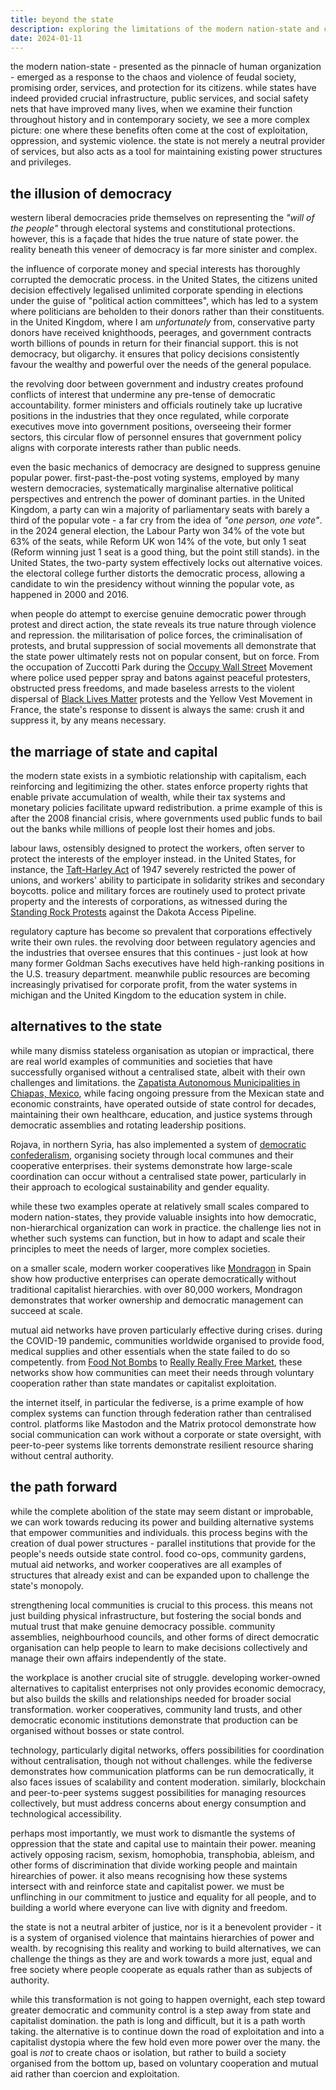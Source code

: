 ```yaml
---
title: beyond the state
description: exploring the limitations of the modern nation-state and considering practical steps for a genuinely democratic society.
date: 2024-01-11
---
```


the modern nation-state - presented as the pinnacle of human organization - emerged as a response to the chaos and
violence of feudal society, promising order, services, and protection for its citizens. while states have indeed
provided crucial infrastructure, public services, and social safety nets that have improved many lives, when we examine
their function throughout history and in contemporary society, we see a more complex picture: one where these benefits
often come at the cost of exploitation, oppression, and systemic violence. the state is not merely a neutral provider
of services, but also acts as a tool for maintaining existing power structures and privileges.


## the illusion of democracy

western liberal democracies pride themselves on representing the _"will of the people"_ through electoral systems and
constitutional protections. however, this is a façade that hides the true nature of state power. the reality beneath
this veneer of democracy is far more sinister and complex.

the influence of corporate money and special interests has thoroughly corrupted the democratic process. in the United
States, the citizens united decision effectively legalised unlimited corporate spending in elections under the guise of
"political action committees", which has led to a system where politicians are beholden to their donors rather than
their constituents. in the United Kingdom, where I am _unfortunately_ from, conservative party donors have received
knighthoods, peerages, and government contracts worth billions of pounds in return for their financial support. this is
not democracy, but oligarchy. it ensures that policy decisions consistently favour the wealthy and powerful over the
needs of the general populace.

the revolving door between government and industry creates profound conflicts of interest that undermine any pre-tense
of democratic accountability. former ministers and officials routinely take up lucrative positions in the industries
that they once regulated, while corporate executives move into government positions, overseeing their former sectors,
this circular flow of personnel ensures that government policy aligns with corporate interests rather than public needs.

even the basic mechanics of democracy are designed to suppress genuine popular power. first-past-the-post voting
systems, employed by many western democracies, systematically marginalise alternative political perspectives and
entrench the power of dominant parties. in the United Kingdom, a party can win a majority of parliamentary seats with
barely a third of the popular vote - a far cry from the idea of _"one person, one vote"_. in the 2024 general election,
the Labour Party won 34% of the vote but 63% of the seats, while Reform UK won 14% of the vote, but only 1 seat (Reform
winning just 1 seat is a good thing, but the point still stands). in the United States, the two-party system effectively
locks out alternative voices. the electoral college further distorts the democratic process, allowing a candidate to win
the presidency without winning the popular vote, as happened in 2000 and 2016.

when people do attempt to exercise genuine democratic power through protest and direct action, the state reveals its
true nature through violence and repression. the militarisation of police forces, the criminalisation of protests, and
brutal suppression of social movements all demonstrate that the state power ultimately rests not on popular consent,
but on force. From the occupation of Zuccotti Park during the [Occupy Wall Street] Movement where police used pepper
spray and batons against peaceful protesters, obstructed press freedoms, and made baseless arrests to the violent
dispersal of [Black Lives Matter] protests and the Yellow Vest Movement in France, the state's response to dissent is
always the same: crush it and suppress it, by any means necessary.

[Black Lives Matter]: https://en.wikipedia.org/wiki/Black_Lives_Matter
[Occupy Wall Street]: https://en.wikipedia.org/wiki/Occupy_Wall_Street

## the marriage of state and capital

the modern state exists in a symbiotic relationship with capitalism, each reinforcing and legitimizing the other. states
enforce property rights that enable private accumulation of wealth, while their tax systems and monetary policies
facilitate upward redistribution. a prime example of this is after the 2008 financial crisis, where governments used
public funds to bail out the banks while millions of people lost their homes and jobs.

labour laws, ostensibly designed to protect the workers, often server to protect the interests of the employer instead.
in the United States, for instance, the [Taft-Harley Act] of 1947 severely restricted the power of unions, and workers'
ability to participate in solidarity strikes and secondary boycotts. police and military forces are routinely used to
protect private property and the interests of corporations, as witnessed during the [Standing Rock Protests] against the
Dakota Access Pipeline.

[Standing Rock Protests]: https://en.wikipedia.org/wiki/Dakota_Access_Pipeline_protests
[Taft-Harley Act]: https://en.wikipedia.org/wiki/Taft%E2%80%93Hartley_Act

regulatory capture has become so prevalent that corporations effectively write their own rules. the revolving door
between regulatory agencies and the industries that oversee ensures that this continues - just look at how many former
Goldman Sachs executives have held high-ranking positions in the U.S. treasury department. meanwhile public resources
are becoming increasingly privatised for corporate profit, from the water systems in michigan and the United Kingdom to
the education system in chile.

## alternatives to the state

while many dismiss stateless organisation as utopian or impractical, there are real world examples of communities and
societies that have successfully organised without a centralised state, albeit with their own challenges and
limitations. the [Zapatista Autonomous Municipalities in Chiapas, Mexico], while facing ongoing pressure from the
Mexican state and economic constraints, have operated outside of state control for decades, maintaining their own
healthcare, education, and justice systems through democratic assemblies and rotating leadership positions.

[Zapatista Autonomous Municipalities in Chiapas, Mexico]: https://en.wikipedia.org/wiki/Chiapas

Rojava, in northern Syria, has also implemented a system of [democratic confederalism], organising society through local
communes and their cooperative enterprises. their systems demonstrate how large-scale coordination can occur without a
centralised state power, particularly in their approach to ecological sustainability and gender equality.

[democratic confederalism]: https://en.wikipedia.org/wiki/Democratic_confederalism

while these two examples operate at relatively small scales compared to modern nation-states, they provide valuable
insights into how democratic, non-hierarchical organization can work in practice. the challenge lies not in whether
such systems can function, but in how to adapt and scale their principles to meet the needs of larger, more complex
societies.

on a smaller scale, modern worker cooperatives like [Mondragon] in Spain show how productive enterprises can operate
democratically without traditional capitalist hierarchies. with over 80,000 workers, Mondragon demonstrates that worker
ownership and democratic management can succeed at scale.

[Mondragon]: https://en.wikipedia.org/wiki/Mondragon_Corporation

mutual aid networks have proven particularly effective during crises. during the COVID-19 pandemic, communities
worldwide organised to provide food, medical supplies and other essentials when the state failed to do so competently.
from [Food Not Bombs] to [Really Really Free Market], these networks show how communities can meet their needs through
voluntary cooperation rather than state mandates or capitalist exploitation.

[Food Not Bombs]: https://en.wikipedia.org/wiki/Food_Not_Bombs
[Really Really Free Market]: https://en.wikipedia.org/wiki/Really_Really_Free_Market

the internet itself, in particular the fediverse, is a prime example of how complex systems can function through
federation rather than centralised control. platforms like Mastodon and the Matrix protocol demonstrate how social
communication can work without a corporate or state oversight, with peer-to-peer systems like torrents demonstrate
resilient resource sharing without central authority.

## the path forward

while the complete abolition of the state may seem distant or improbable, we can work towards reducing its power and
building alternative systems that empower communities and individuals. this process begins with the creation of dual
power structures - parallel institutions that provide for the people's needs outside state control. food co-ops,
community gardens, mutual aid networks, and worker cooperatives are all examples of structures that already exist and
can be expanded upon to challenge the state's monopoly.

strengthening local communities is crucial to this process. this means not just building physical infrastructure, but
fostering the social bonds and mutual trust that make genuine democracy possible. community assemblies, neighbourhood
councils, and other forms of direct democratic organisation can help people to learn to make decisions collectively and
manage their own affairs independently of the state.

the workplace is another crucial site of struggle. developing worker-owned alternatives to capitalist enterprises not
only provides economic democracy, but also builds the skills and relationships needed for broader social transformation.
worker cooperatives, community land trusts, and other democratic economic institutions demonstrate that production can
be organised without bosses or state control.

technology, particularly digital networks, offers possibilities for coordination without centralisation, though not
without challenges. while the fediverse demonstrates how communication platforms can be run democratically, it also
faces issues of scalability and content moderation. similarly, blockchain and peer-to-peer systems suggest
possibilities for managing resources collectively, but must address concerns about energy consumption and technological
accessibility.

perhaps most importantly, we must work to dismantle the systems of oppression that the state and capital use to maintain
their power. meaning actively opposing racism, sexism, homophobia, transphobia, ableism, and other forms of
discrimination that divide working people and maintain hirearchies of power. it also means recognising how these systems
intersect with and reinforce state and capitalist power. we must be unflinching in our commitment to justice and
equality for all people, and to building a world where everyone can live with dignity and freedom.

the state is not a neutral arbiter of justice, nor is it a benevolent provider - it is a system of organised violence
that maintains hierarchies of power and wealth. by recognising this reality and working to build alternatives, we can
challenge the things as they are and work towards a more just, equal and free society where people cooperate as equals rather
than as subjects of authority.

while this transformation is not going to happen overnight, each step toward greater democratic and community control
is a step away from state and capitalist domination. the path is long and difficult, but it is a path worth taking.
the alternative is to continue down the road of exploitation and into a capitalist dystopia where the few hold even more
power over the many. the goal is _not_ to create chaos or isolation, but rather to build a society organised from the
bottom up, based on voluntary cooperation and mutual aid rather than coercion and exploitation.
